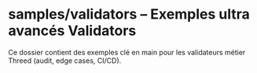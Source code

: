 # samples/validators – Exemples ultra avancés Validators

Ce dossier contient des exemples clé en main pour les validateurs métier Threed (audit, edge cases, CI/CD).
